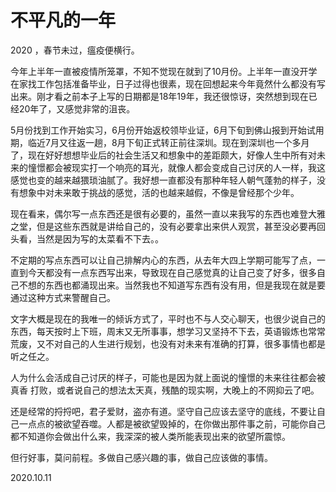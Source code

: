 # 不平凡的一年

2020 ，春节未过，瘟疫便横行。

今年上半年一直被疫情所笼罩，不知不觉现在就到了10月份。上半年一直没开学在家找工作包括准备毕业，日子过得也很素，现在回想起来今年竟然什么都没有写出来。刚才看之前本子上写的日期都是18年19年，我还很惊讶，突然想到现在已经20年了，又感觉非常的沮丧。

5月份找到工作开始实习，6月份开始返校领毕业证，6月下旬到佛山报到开始试用期，临近7月又往返一趟，8月下旬正式转正前往深圳。现在到深圳也一个多月了，现在好好想想毕业后的社会生活又和想象中的差距颇大，好像人生中所有对未来的憧憬都会被现实打一个响亮的耳光，就像人都会变成自己讨厌的人一样，我这感觉也变的越来越猥琐油腻了。我好想一直都没有那种年轻人朝气蓬勃的样子，没有想象中对未来敢于挑战的感觉，活的也越来越假，不像是曾经那个少年。

现在看来，偶尔写一点东西还是很有必要的，虽然一直以来我写的东西也难登大雅之堂，但是这些东西就是讲给自己的，没有必要拿出来供人观赏，甚至没必要再回头看，当然是因为写的太菜看不下去。。

不定期的写点东西可以让自己排解内心的东西，从去年大四上学期可能写了点，一直到今天都没有一点东西写出来，导致现在自己感觉真的让自己变了好多，很多自己不想的东西也都涌现出来。当然我也不知道写东西有没有用，但是我现在就是要通过这种方式来警醒自己。

文字大概是现在的我唯一的倾诉方式了，平时也不与人交心聊天，也很少说自己的东西，每天按时上下班，周末又无所事事，想学习又坚持不下去，英语锻炼也常常荒废，又不对自己的人生进行规划，也没有对未来有准确的打算，很多事情也都是听之任之。

人为什么会活成自己讨厌的样子，可能也是因为就上面说的憧憬的未来往往都会被 真香 打败，或者说自己的想法太天真，残酷的现实啊，大晚上的不网抑云了吧。

还是经常的捋捋吧，君子爱财，盗亦有道。坚守自己应该去坚守的底线，不要让自己一点点的被欲望吞噬。人都是被欲望毁掉的，在你做出那件事之前，可能你自己都不知道你会做出什么来，我深深的被人类所能表现出来的欲望所震惊。

但行好事，莫问前程。多做自己感兴趣的事，做自己应该做的事情。

2020.10.11